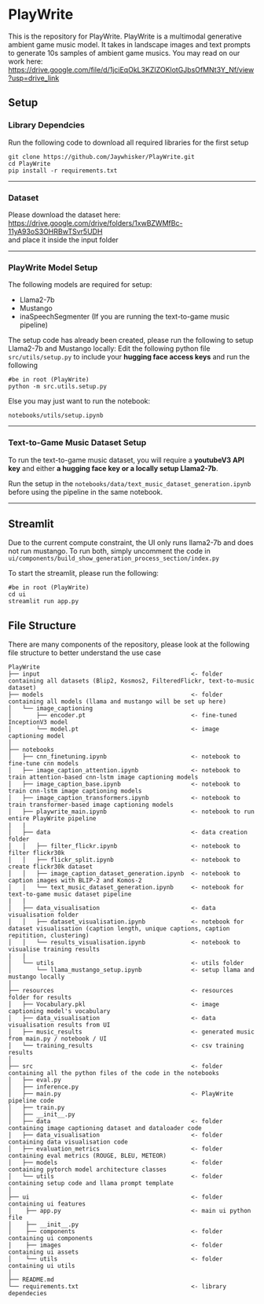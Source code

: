 # PlayWrite
This is the repository for PlayWrite. PlayWrite is a multimodal generative ambient game music model. It takes in landscape images and text prompts to generate 10s samples of ambient game musics.
You may read on our work here: https://drive.google.com/file/d/1jciEqOkL3KZIZOKlotGJbsOfMNt3Y_Nf/view?usp=drive_link

## Setup
### Library Dependcies
Run the following code to download all required libraries for the first setup
```
git clone https://github.com/Jaywhisker/PlayWrite.git
cd PlayWrite 
pip install -r requirements.txt
```
___
### Dataset
Please download the dataset here: https://drive.google.com/drive/folders/1xwBZWMfBc-11yA93oS3OHRBwTSvr5UDH <br/> and place it inside the input folder
___
### PlayWrite Model Setup
The following models are required for setup:
- Llama2-7b
- Mustango
- inaSpeechSegmenter (If you are running the text-to-game music pipeline)

The setup code has already been created, please run the following to setup Llama2-7b and Mustango locally:
Edit the following python file `src/utils/setup.py` to include your **hugging face access keys** and run the following
```
#be in root (PlayWrite)
python -m src.utils.setup.py
```
Else you may just want to run the notebook:
```
notebooks/utils/setup.ipynb
```
___
### Text-to-Game Music Dataset Setup
To run the text-to-game music dataset, you will require a **youtubeV3 API key** and either **a hugging face key or a locally setup Llama2-7b**.

Run the setup in the ```notebooks/data/text_music_dataset_generation.ipynb``` before using the pipeline in the same notebook.
___
## Streamlit
Due to the current compute constraint, the UI only runs llama2-7b and does not run mustango. To run both, simply uncomment the code in ```ui/components/build_show_generation_process_section/index.py```

To start the streamlit, please run the following:
```
#be in root (PlayWrite)
cd ui
streamlit run app.py
```

## File Structure
There are many components of the repository, please look at the following file structure to better understand the use case
```{ssh}
PlayWrite
├── input                                           <- folder containing all datasets (Blip2, Kosmos2, FilteredFlickr, text-to-music dataset)
├── models                                          <- folder containing all models (llama and mustango will be set up here)
│   └── image_captioning 
│       ├── encoder.pt                              <- fine-tuned InceptionV3 model
│       └── model.pt                                <- image captioning model
│
├── notebooks
│   ├── cnn_finetuning.ipynb                        <- notebook to fine-tune cnn models
│   ├── image_caption_attention.ipynb               <- notebook to train attention-based cnn-lstm image captioning models
│   ├── image_caption_base.ipynb                    <- notebook to train cnn-lstm image captioning models
│   ├── image_caption_transformers.ipynb            <- notebook to train transformer-based image captioning models
│   ├── playwrite_main.ipynb                        <- notebook to run entire PlayWrite pipeline
|   |
│   ├── data                                        <- data creation folder
│   │   ├── filter_flickr.ipynb                     <- notebook to filter flickr30k
│   │   ├── flickr_split.ipynb                      <- notebook to create flickr30k dataset
│   │   ├── image_caption_dataset_generation.ipynb  <- notebook to caption images with BLIP-2 and Komos-2
│   │   └── text_music_dataset_generation.ipynb     <- notebook for text-to-game music dataset pipeline
|   |
│   ├── data_visualisation                          <- data visualisation folder
│   │   ├── dataset_visualisation.ipynb             <- notebook for dataset visualisation (caption length, unique captions, caption repitition, clustering)
│   │   └── results_visualisation.ipynb             <- notebook to visualise training results
|   |
│   └── utils                                       <- utils folder
│       └── llama_mustango_setup.ipynb              <- setup llama and mustango locally
│
├── resources                                       <- resources folder for results 
│   ├── Vocabulary.pkl                              <- image captioning model's vocabulary
│   ├── data_visualisation                          <- data visualisation results from UI
│   ├── music_results                               <- generated music from main.py / notebook / UI
│   └── training_results                            <- csv training results
│
├── src                                             <- folder containing all the python files of the code in the notebooks
│   ├── eval.py
│   ├── inference.py
│   ├── main.py                                     <- PlayWrite pipeline code
│   ├── train.py
│   ├── __init__.py
│   ├── data                                        <- folder containing image captioning dataset and dataloader code
│   ├── data_visualisation                          <- folder containing data visualisation code 
│   ├── evaluation_metrics                          <- folder containing eval metrics (ROUGE, BLEU, METEOR)
│   ├── models                                      <- folder containing pytorch model architecture classes
│   └── utils                                       <- folder containing setup code and llama prompt template
│
├── ui                                              <- folder containing ui features
│    ├── app.py                                     <- main ui python file
│    ├── __init__.py
│    ├── components                                 <- folder containing ui components
│    ├── images                                     <- folder containing ui assets
│    └── utils                                      <- folder containing ui utils
│
├── README.md
└── requirements.txt                                <- library dependecies
```
